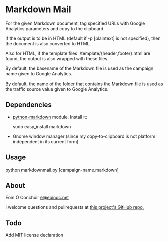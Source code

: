 # Markdown Mail

For the given Markdown document, tag specified URLs with Google
Analytics parameters and copy to the clipboard.

If the output is to be in HTML (default if -p [plaintext] is 
not specified), then the document is also converted to HTML.

Also for HTML, if the template files
./template/{header,footer}.html are found, the output is also
wrapped with these files.

By default, the basename of the Markdown file is used as the 
campaign name given to Google Analytics.

By default, the name of the folder that contains the Markdown 
file is used as the traffic source value given to Google Analytics.

## Dependencies

* [python-markdown](http://packages.python.org/Markdown/) 
  module. Install it:

    sudo easy_install markdown

* Gnome window manager (since my copy-to-clipboard is not 
  platform independent in its current form)

## Usage

python markdownmail.py [campaign-name.markdown]

## About

Eoin Ó Conchúir <e@eoinoc.net>

I welcome questions and pullrequests at [this project's
GitHub repo.][1] 

[1]: https://github.com/eoinoc/markdown-mail> 
     "Project on GitHub"

## Todo

Add MIT license declaration